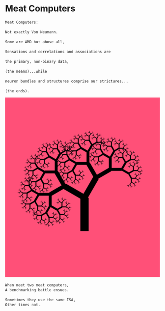 # Meat Computers
```
Meat Computers:

Not exactly Von Neumann.

Some are AMD but above all,

Sensations and correlations and associations are

the primary, non-binary data,

(the means)...while

neuron bundles and structures comprise our strictures...

(the ends).
```
![Meat Computer](images/meat-computer.png)
```
When meet two meat computers,
A benchmarking battle ensues.

Sometimes they use the same ISA,
Other times not.